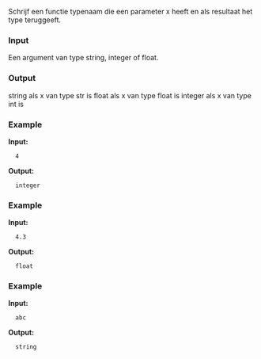 Schrijf een functie typenaam die een parameter x heeft
en als resultaat het type teruggeeft.

### Input

Een argument van type string, integer of float.

### Output

string als x van type str is
float als x van type float is
integer als x van type int is

### Example

**Input:**

      4

**Output:**

      integer

### Example

**Input:**

      4.3

**Output:**

      float

### Example

**Input:**

      abc

**Output:**

      string

